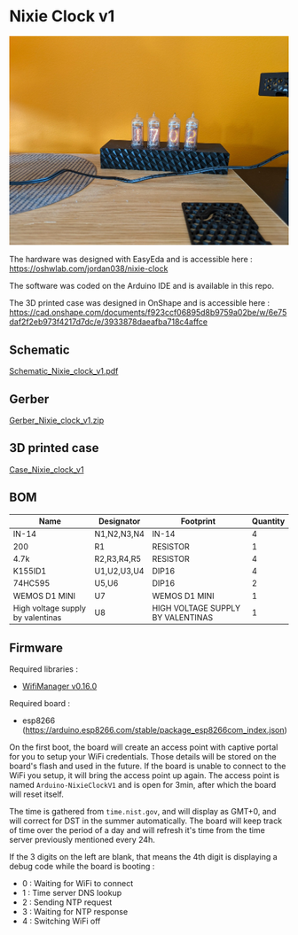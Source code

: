 # Nixie Clock v1

![The clock](https://github.com/jordanpenard/NixieClock/raw/main/PXL_20220818_160243123.jpg)

The hardware was designed with EasyEda and is accessible here : https://oshwlab.com/jordan038/nixie-clock

The software was coded on the Arduino IDE and is available in this repo.

The 3D printed case was designed in OnShape and is accessible here : https://cad.onshape.com/documents/f923ccf06895d8b9759a02be/w/6e75daf2f2eb973f4217d7dc/e/3933878daeafba718c4affce

## Schematic
[Schematic_Nixie_clock_v1.pdf](https://github.com/jordanpenard/NixieClock/raw/main/Schematic_Nixie_clock_v1.pdf)

## Gerber
[Gerber_Nixie_clock_v1.zip](https://github.com/jordanpenard/NixieClock/raw/main/Gerber_Nixie_clock_v1.zip)

## 3D printed case
[Case_Nixie_clock_v1](https://www.thingiverse.com/thing:5468544)

## BOM
|Name                             |Designator |Footprint                        |Quantity|
|---------------------------------|-----------|---------------------------------|--------|
|IN-14                            |N1,N2,N3,N4|IN-14                            |4       |
|200                              |R1         |RESISTOR                         |1       |
|4.7k                             |R2,R3,R4,R5|RESISTOR                         |4       |
|K155ID1                          |U1,U2,U3,U4|DIP16                            |4       |
|74HC595                          |U5,U6      |DIP16                            |2       |
|WEMOS D1 MINI                    |U7         |WEMOS D1 MINI                    |1       |
|High voltage supply by valentinas|U8         |HIGH VOLTAGE SUPPLY BY VALENTINAS|1       |

## Firmware
Required libraries :
- [WifiManager v0.16.0](https://github.com/tzapu/WiFiManager)

Required board :
- esp8266 (https://arduino.esp8266.com/stable/package_esp8266com_index.json)

On the first boot, the board will create an access point with captive portal for you to setup your WiFi credentials. Those details will be stored on the board's flash and used in the future. If the board is unable to connect to the WiFi you setup, it will bring the access point up again. The access point is named `Arduino-NixieClockV1` and is open for 3min, after which the board will reset itself.

The time is gathered from `time.nist.gov`, and will display as GMT+0, and will correct for DST in the summer automatically. The board will keep track of time over the period of a day and will refresh it's time from the time server previously mentioned every 24h.

If the 3 digits on the left are blank, that means the 4th digit is displaying a debug code while the board is booting :
- 0 : Waiting for WiFi to connect
- 1 : Time server DNS lookup
- 2 : Sending NTP request
- 3 : Waiting for NTP response
- 4 : Switching WiFi off
